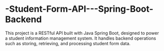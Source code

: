 # -Student-Form-API---Spring-Boot-Backend
This project is a RESTful API built with Java Spring Boot, designed to power a student information management system. It handles backend operations such as storing, retrieving, and processing student form data.
